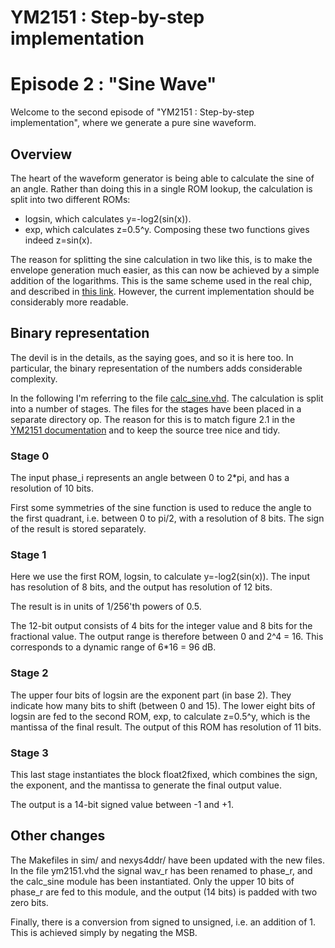 # YM2151 : Step-by-step implementation
# Episode 2 : "Sine Wave"

Welcome to the second episode of "YM2151 : Step-by-step implementation", where
we generate a pure sine waveform.

## Overview
The heart of the waveform generator is being able to calculate the sine of an
angle. Rather than doing this in a single ROM lookup, the calculation is split
into two different ROMs:
* logsin, which calculates y=-log2(sin(x)).
* exp, which calculates z=0.5^y.
Composing these two functions gives indeed z=sin(x).

The reason for splitting the sine calculation in two like this, is to make the
envelope generation much easier, as this can now be achieved by a simple
addition of the logarithms.  This is the same scheme used in the real chip, and
described in [this
link](https://github.com/sauraen/YM2612/blob/master/Source/operator.vhd).
However, the current implementation should be considerably more readable.

## Binary representation
The devil is in the details, as the saying goes, and so it is here too. In
particular, the binary representation of the numbers adds considerable
complexity.

In the following I'm referring to the file
[calc\_sine.vhd](src/calc\_sine.vhd). The calculation is split into a number of
stages. The files for the stages have been placed in a separate directory op.
The reason for this is to match figure 2.1 in the [YM2151
documentation](../../doc/yamaha_ym2151_synthesis.pdf) and to keep the source tree
nice and tidy.

### Stage 0
The input phase\_i represents an angle between 0 to 2\*pi, and has a resolution
of 10 bits.

First some symmetries of the sine function is used to reduce the angle to the
first quadrant, i.e. between 0 to pi/2, with a resolution of 8 bits. The sign
of the result is stored separately.

### Stage 1
Here we use the first ROM, logsin, to calculate y=-log2(sin(x)). The input has
resolution of 8 bits, and the output has resolution of 12 bits.

The result is in units of 1/256'th powers of 0.5.

The 12-bit output consists of 4 bits for the integer value and 8 bits for the
fractional value.  The output range is therefore between 0 and 2^4 = 16. This
corresponds to a dynamic range of 6\*16 = 96 dB.

### Stage 2
The upper four bits of logsin are the exponent part (in base 2).  They indicate
how many bits to shift (between 0 and 15).  The lower eight bits of logsin are
fed to the second ROM, exp, to calculate z=0.5^y, which is the mantissa of the
final result.  The output of this ROM has resolution of 11 bits.

### Stage 3
This last stage instantiates the block float2fixed, which combines the sign,
the exponent, and the mantissa to generate the final output value.

The output is a 14-bit signed value between -1 and +1.

## Other changes
The Makefiles in sim/ and nexys4ddr/ have been updated with the new files.  In
the file ym2151.vhd the signal wav\_r has been renamed to phase\_r, and the
calc\_sine module has been instantiated. Only the upper 10 bits of phase\_r are
fed to this module, and the output (14 bits) is padded with two zero bits.

Finally, there is a conversion from signed to unsigned, i.e. an addition of 1.
This is achieved simply by negating the MSB.

